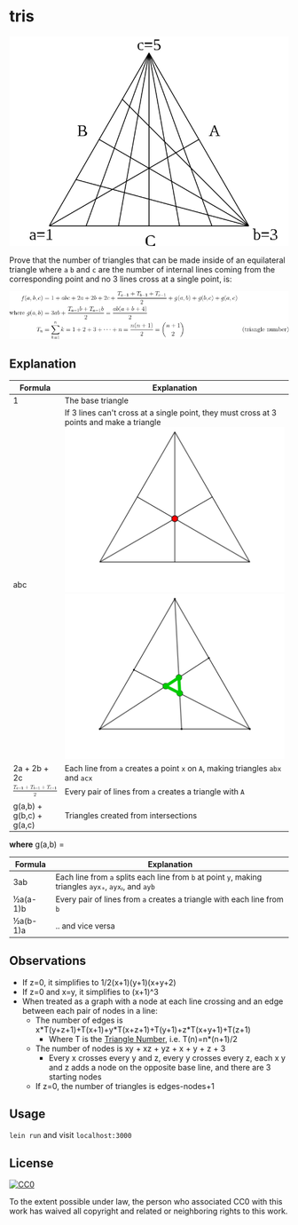 # tris

![The basic concept](doc/intro.svg)

Prove that the number of triangles that can be made inside of an equilateral triangle where `a` `b` and `c` are the number of internal lines coming from the corresponding point and no 3 lines cross at a single point, is:

![1 + abc + 2a + 2b + 2c + ½(a(a-1) + b(b-1) + c(c-1) + ab(a+b+4) + ac(a+c+4) + bc(b+c+4))](doc/formula.gif)

## Explanation

Formula                        | Explanation 
-------------------------------|-------------------
1                              | The base triangle
abc                            | If 3 lines can't cross at a single point, they must cross at 3 points and make a triangle ![crossing at single point](doc/2a-bad.svg) ![making a triangle](doc/2a-good.svg) 
2a + 2b + 2c                   | Each line from `a` creates a point `x` on `A`, making triangles `abx` and `acx`
![½(a(a-1) + b(b-1) + c(c-1))](doc/formula-pairs.gif) | Every pair of lines from `a` creates a triangle with `A`
g(a,b) + g(b,c) + g(a,c)       | Triangles created from intersections

**where** g(a,b) =

Formula                        | Explanation 
-------------------------------|-------------------
3ab                            | Each line from `a` splits each line from `b` at point `y`, making triangles `ayxₐ`, `ayxᵦ`, and `ayb`
½a(a-1)b                       | Every pair of lines from `a` creates a triangle with each line from `b`
½a(b-1)a                       | .. and vice versa

## Observations

 - If z=0, it simplifies to 1/2(x+1)(y+1)(x+y+2)
 - If z=0 and x=y, it simplifies to (x+1)^3
 - When treated as a graph with a node at each line crossing and an edge between each pair of nodes in a line:
   - The number of edges is x\*T(y+z+1)+T(x+1)+y\*T(x+z+1)+T(y+1)+z\*T(x+y+1)+T(z+1)
     - Where T is the [Triangle Number](https://en.wikipedia.org/wiki/Triangle_number), i.e. T(n)=n*(n+1)/2
   - The number of nodes is xy + xz + yz + x + y + z + 3
     - Every x crosses every y and z, every y crosses every z, each x y and z adds a node on the opposite base line, and there are 3 starting nodes
   - If z=0, the number of triangles is edges-nodes+1
   
## Usage

`lein run` and visit `localhost:3000`

## License

[![CC0](http://i.creativecommons.org/p/zero/1.0/88x31.png)](http://creativecommons.org/publicdomain/zero/1.0/)

To the extent possible under law, the person who associated CC0 with this work has waived all copyright and related or neighboring rights to this work.
